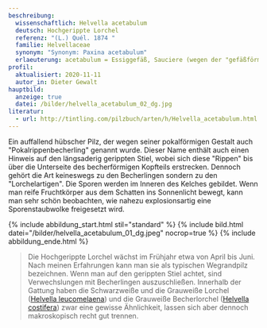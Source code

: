 ```yaml
---
beschreibung:
  wissenschaftlich: Helvella acetabulum
  deutsch: Hochgerippte Lorchel
  referenz: "(L.) Quél. 1874 "
  familie: Helvellaceae
  synonym: "Synonym: Paxina acetabulum"
  erlaeuterung: acetabulum = Essiggefäß, Sauciere (wegen der "gefäßförmigen Gestalt")
profil:
  aktualisiert: 2020-11-11
  autor_in: Dieter Gewalt
hauptbild:
  anzeige: true
  datei: /bilder/helvella_acetabulum_02_dg.jpg
literatur:
  - url: http://tintling.com/pilzbuch/arten/h/Helvella_acetabulum.html
---
```

Ein auffallend hübscher Pilz, der wegen seiner pokalförmigen Gestalt auch "Pokalrippenbecherling" genannt wurde. Dieser Name enthält auch einen Hinweis auf den längsaderig gerippten Stiel, wobei sich diese "Rippen" bis über die Unterseite des becherförmigen Kopfteils erstrecken. Dennoch gehört die Art keineswegs zu den Becherlingen sondern zu den "Lorchelartigen". Die Sporen werden im Inneren des Kelches gebildet. Wenn man reife Fruchtkörper aus dem Schatten ins Sonnenlicht bewegt, kann man sehr schön beobachten, wie nahezu explosionsartig eine Sporenstaubwolke freigesetzt wird.

{% include abbildung_start.html stil="standard" %}
{% include bild.html datei="/bilder/helvella_acetabulum_01_dg.jpeg" nocrop=true %}
{% include abbildung_ende.html %}

> Die Hochgerippte Lorchel wächst im Frühjahr etwa von April bis Juni. Nach meinen Erfahrungen kann man sie als typischen Wegrandpilz bezeichnen. Wenn man auf den gerippten Stiel achtet, sind Verwechslungen mit Becherlingen auszuschließen. Innerhalb der Gattung haben die Schwarzweiße und die Grauweiße Lorchel ([Helvella leucomelaena](/helvella-leucomelaena-schwarzweiße-lorchel)) und die Grauweiße Becherlorchel ([Helvella costifera](/pilze/helvella-costifera-grauweiße-becherlorchel)) zwar eine gewisse Ähnlichkeit, lassen sich aber dennoch makroskopisch recht gut trennen.